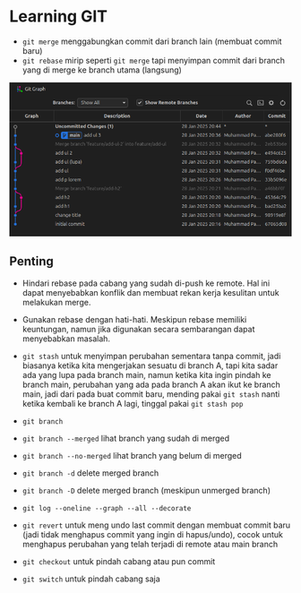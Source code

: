 # Learning GIT

- `git merge` menggabungkan commit dari branch lain (membuat commit baru)
- `git rebase` mirip seperti `git merge` tapi menyimpan commit dari branch yang di merge ke branch utama (langsung)

![alt](./images/image.png)

## Penting

- Hindari rebase pada cabang yang sudah di-push ke remote. Hal ini dapat menyebabkan konflik dan membuat rekan kerja kesulitan untuk melakukan merge.
- Gunakan rebase dengan hati-hati. Meskipun rebase memiliki keuntungan, namun jika digunakan secara sembarangan dapat menyebabkan masalah.

- `git stash` untuk menyimpan perubahan sementara tanpa commit, jadi biasanya ketika kita mengerjakan sesuatu di branch A, tapi kita sadar ada yang lupa pada branch main, namun ketika kita ingin pindah ke branch main, perubahan yang ada pada branch A akan ikut ke branch main, jadi dari pada buat commit baru, mending pakai `git stash` nanti ketika kembali ke branch A lagi, tinggal pakai `git stash pop`

- `git branch`
- `git branch --merged` lihat branch yang sudah di merged
- `git branch --no-merged` lihat branch yang belum di merged
- `git branch -d` delete merged branch
- `git branch -D` delete merged branch (meskipun unmerged branch)
- `git log --oneline --graph --all --decorate`

- `git revert` untuk meng undo last commit dengan membuat commit baru (jadi tidak menghapus commit yang ingin di hapus/undo), cocok untuk menghapus perubahan yang telah terjadi di remote atau main branch

- `git checkout` untuk pindah cabang atau pun commit
- `git switch` untuk pindah cabang saja
